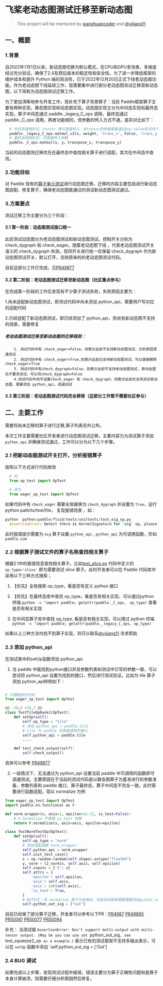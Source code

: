 # 飞桨老动态图测试迁移至新动态图

> This project will be mentored by [wanghuancoder](https://github.com/wanghuancoder) and [@yjjiang11](https://github.com/yjjiang11)
> 

## 一、概要
### 1.背景
 自2022年7月1日以来，新动态图切换为默认模式，在CPU和GPU多场景、多维度经过充分验证，确保了2.4及预后版本的稳定性和安全性。为了进一步降低框架的维护成本和提升 Python 端的简洁性，已于2022年12月20日正式下线老动态图功能。作为老动态图下线延续工作，现需要集中进行部分老动态图测试迁移至新动态图，以下简称为动态图测试迁移工作。

为了更加清晰地参与开发工作，现补充下算子背景算子：当前 Paddle框架算子主要有两种实现，静态图实现和动态图实现。动态图实现又分为中间态实现和最终态实现。算子中间态通过 paddle._legacy_C_ops 调用，最终态通过 paddle._C_ops 调用，两者功能相同，但参数的传入方式不通，差异对比如下：

```python
  # 中间态调用形式，tensor 类可直接传入，非tensor的参数需要通过key-value形式传入
  paddle._legacy_C_ops.matmul_v2(x, weight, 'trans_x', False, 'trans_y', False)
  # 最终态调用形式，可直接传入参数
  paddle._C_ops.matmul(x, y，transpose_x, transpose_y)

```
当前的动态图测迁移优先在最终态中查找相关算子进行适配，其次在中间态中查找。
### 2.功能目标
对 Paddle 现有的[算子单元测试](https://github.com/PaddlePaddle/Paddle/tree/develop/python/paddle/fluid/tests/unittests)进行动态图迁移，迁移的内容主要包括进行新动态图适配、修复算子，确保老动态图能通过的测试新动态图测试通过。

### 3.方案要点
测试迁移工作主要分为三个阶段：

#### 3.1 第一阶段：动态图测试接口统一
此前测试动态图分为老动态图测试和新动态图测试，控制开关分别为 check_dygraph 和 check_eager。随着老动态图下线 ，代表老动态图测试开关语义的 check_dygraph 失效。现将开关进行统一仅保留 check_dygraph 作为新动态图测试开关，默认打开，去除原来的的老动态图测试代码。

目前这部分工作已完成，见[PR49877](https://github.com/PaddlePaddle/Paddle/pull/49877)

#### 3.2 第二阶段：老动态图测试迁移至新动态图（社区重点参与）

在完成第一阶段的工作后发现有不少算子测试失败，失败原因主要为：

1.尚未适配新动态图测试，即测试代码中尚未添加 python_api，需要用户写对应的适配代码

2.已经适配了新动态图测试，即已经添加了 python_api，但尚有新动态图不支持的场景，需要修复
    

##### 老动态图测试迁移至新动态图的迁移规则：

        1. 测试代码中有 check_eager=False，则表示此前不支持新动态图测试，分析原因调通测试
        2. 测试代码中有 check_eager=True,则表示此前已支持新动态图测试，可以直接删除check_eager=True
        3. 测试代码中有check_dygraph=False，则表示此前不支持老动态图测试, 新动态图也不要求测试，可以将check_dygraph=False
        4.测试代码中尚不设置check_eager 和 check_dygraph，则表示此前仅支持测试老动态图，需要添加 python_api，调通测试

#### 3.3 第三阶段：老动态图测试代码完全移除（这部分工作暂不需要社区参与）

## 二、主要工作

需要将尚未迁移的算子进行迁移,算子列表另外公布。

本次工作主要需要社区开发者进行动态图测试迁移，主要内容为为测试算子添加 `python_api` 并确保测试通过，工作可以分为以下几个步骤。

### 2.1 把新动态图测试开关打开，分析报错算子
按照以下方式进行代码修改
```python
  # 将
  from op_test import OpTest
  
  # 改为
  from eager_op_test import OpTest
```
如果代码中有 `check_eager` 需要全局替换为 `check_dygraph` 并设置为  `True`，运行 python path/to/test/file， 复现报错场景
，如：
```python
python  python/paddle/fluid/tests/unittests/test_eig_op.py 
  AssertionError: Detect there is KernelSignature for `eig` op, please set the `self.python_api` if you set check_dygraph = True
```
此时报错提示需要为 `eig` 算子设置 `python_api` , `python_api` 为可调用函数，形如 `paddle.sum`
### 2.2 根据算子测试文件的算子名称查找相关算子
根据2.1中的报错信息查找相关算子。比如[test_slice.py](https://github.com/PaddlePaddle/Paddle/blob/develop/python/paddle/fluid/tests/unittests/test_slice_op.py) 代码中定义的`op_type='slice'` 即为需要测试 slice 算子。此时开发者可以在 Paddle 代码库中采用以下三种方式搜索；
   
1. 【优先】全局搜索 op_type，看是否有定义 python 接口

2. 【优先】在最终态库中查找 op_type，看是否有相关实现，可以通过python 终端 `python -c "import paddle; getattr(paddle._C_ops， op_type)` 查看是否有相关实现
3. 在中间态算子库中查找 op_type, 看是否有相关实现，可以用过 python 终端 `python -c "import paddle; getattr(paddle._legacy_C_ops, op_type)`

如果以上三种方法均找不到算子实现，则可以联系[@yjjiang11](https://github.com/yjjiang11) 寻求帮助

### 2.3 添加 python_api
在测试类中的setUp函数添加 python_api.

1. 当 paddle 中能找到python接口并且参数列表和测试中已写的参数一致，可以尝试将 python_api 设置为找到的接口，然后进行测试验证。比如为 tile 算子添加 python_api样例如下：

```python

# 只摘取部分代码
from eager_op_test import OpTest

@@ -29,6 +29,7 @@
class TestTileOpRank1(OpTest):
    def setUp(self):
        self.op_type = "tile"
        # 添加 python_api = paddle.tile
        # tile 为 paddle 可直接调用的接口
        self.python_api = paddle.tile
        ....

    def test_check_output(self):
        self.check_output()

```
具体可以参考 [PR49877](https://github.com/PaddlePaddle/Paddle/pull/49877)

2. 一般情况下，无法通过为 python_api 设置当前 paddle 中可调用的函数即可调通测试。主要原因在于当前的测试代码是以静态图算子为基准进行的参数准备，参数列表和 paddle 接口、算子最终态、算子中间态不完全一致。此时需要进行函数适配。现以 normalize 为例

```python
from eager_op_test import OpTest
import paddle.nn.functional as F

def norm_wrapper(x, axis=1, epsilon=1e-12, is_test=False):
    # F.normalize 不需要 is_test 参数
    return F.normalize(x, axis=axis, epsilon=epsilon)

class TestNormTestOp(OpTest):
    def setUp(self):
        self.op_type = "norm"
        # 添加适配函数 norm_wrapper
        self.python_api = norm_wrapper
        self.init_test_case()
        x = np.random.random(self.shape).astype("float64")
        y, norm = l2_norm(x, self.axis, self.epsilon)
        self.inputs = {'X': x}
        self.attrs = {
            'epsilon': self.epsilon,
            'axis': self.axis,
            'axis': int(self.axis),
            'is_test': True,
        }
        # NOTICE：该 normalize 算子为多输出，目前测试框架需要需要添加python_out_sig来进行封装
        self.python_out_sig = ["out"]
```


目前已经做了部分算子迁移，开发者可以参考以下PR：[PR4987](https://github.com/PaddlePaddle/Paddle/pull/49877) [PR49895](https://github.com/PaddlePaddle/Paddle/pull/49895) [PR50061](https://github.com/PaddlePaddle/Paddle/pull/50061) [PR50077](https://github.com/PaddlePaddle/Paddle/pull/50077) [PR50094](https://github.com/PaddlePaddle/Paddle/pull/50093)

补充： 当测试报 `AssertionError: Don't support multi-output with multi-tensor output. (May be you can use set `python_out_sig`, see `test_squeeze2_op` as a example.)` 表示已有的测试框架不支持多输出表示，可以在 `setUp` 函数中添加 `self.python_out_sig = ['Out']


### 2.4 BUG 调试
如果完成以上步骤，发现测试过程中报错，错误主要分为算子正确性问题和是算子本身计算崩溃，则需要仔细分析原因然后修复。




